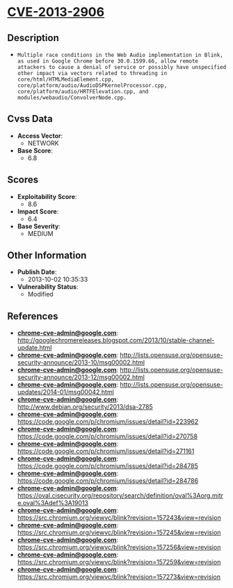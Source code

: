 
# [CVE-2013-2906](https://cve.mitre.org/cgi-bin/cvename.cgi?name=CVE-2013-2906)

## Description

- `Multiple race conditions in the Web Audio implementation in Blink, as used in Google Chrome before 30.0.1599.66, allow remote attackers to cause a denial of service or possibly have unspecified other impact via vectors related to threading in core/html/HTMLMediaElement.cpp, core/platform/audio/AudioDSPKernelProcessor.cpp, core/platform/audio/HRTFElevation.cpp, and modules/webaudio/ConvolverNode.cpp.`

## Cvss Data

- **Access Vector**:
  - NETWORK
- **Base Score**:
  - 6.8

## Scores

- **Exploitability Score**:
  - 8.6
- **Impact Score**:
  - 6.4
- **Base Severity**:
  - MEDIUM

## Other Information

- **Publish Date**:
  - 2013-10-02 10:35:33
- **Vulnerability Status**:
  - Modified

## References

- **chrome-cve-admin@google.com**: http://googlechromereleases.blogspot.com/2013/10/stable-channel-update.html
- **chrome-cve-admin@google.com**: http://lists.opensuse.org/opensuse-security-announce/2013-10/msg00002.html
- **chrome-cve-admin@google.com**: http://lists.opensuse.org/opensuse-security-announce/2013-12/msg00002.html
- **chrome-cve-admin@google.com**: http://lists.opensuse.org/opensuse-updates/2014-01/msg00042.html
- **chrome-cve-admin@google.com**: http://www.debian.org/security/2013/dsa-2785
- **chrome-cve-admin@google.com**: https://code.google.com/p/chromium/issues/detail?id=223962
- **chrome-cve-admin@google.com**: https://code.google.com/p/chromium/issues/detail?id=270758
- **chrome-cve-admin@google.com**: https://code.google.com/p/chromium/issues/detail?id=271161
- **chrome-cve-admin@google.com**: https://code.google.com/p/chromium/issues/detail?id=284785
- **chrome-cve-admin@google.com**: https://code.google.com/p/chromium/issues/detail?id=284786
- **chrome-cve-admin@google.com**: https://oval.cisecurity.org/repository/search/definition/oval%3Aorg.mitre.oval%3Adef%3A19013
- **chrome-cve-admin@google.com**: https://src.chromium.org/viewvc/blink?revision=157243&view=revision
- **chrome-cve-admin@google.com**: https://src.chromium.org/viewvc/blink?revision=157245&view=revision
- **chrome-cve-admin@google.com**: https://src.chromium.org/viewvc/blink?revision=157256&view=revision
- **chrome-cve-admin@google.com**: https://src.chromium.org/viewvc/blink?revision=157259&view=revision
- **chrome-cve-admin@google.com**: https://src.chromium.org/viewvc/blink?revision=157273&view=revision
